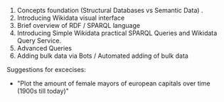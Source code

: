 1. Concepts foundation (Structural Databases vs Semantic Data) .
2. Introducing Wikidata visual interface
3. Brief overview of RDF / SPARQL language
4. Introducing Simple Wikidata practical SPARQL Queries and Wikidata Query Service.
5. Advanced Queries
6. Adding bulk data via Bots / Automated adding of bulk data

Suggestions for excecises:
- "Plot the amount of female mayors of european capitals over time (1900s till today)"
